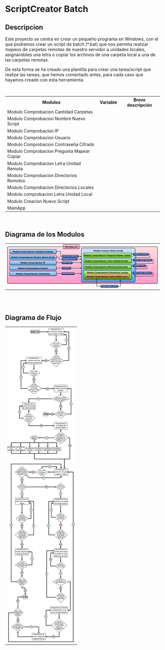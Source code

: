 # ScriptCreator Batch
## Descripcion
<p> Este proyecto se centra en crear un pequeño programa en Windows, con el que podremos crear un script de batch (*.bat) que nos permita realizar mapeos de carpetas remotas de nuestro servidor a unidades locales, asignandoles una letra o copiar los archivos de una carpeta local a una de las carpetas remotas. </p>

<p> De esta forma se ha creado una plantilla para crear una tarea/script que realize las tareas, que hemos comentado antes, para cada caso que hayamos creado con esta herramienta. </p>

<br>

<table>
  <tr align="center">
    <td><b>Modulos</b></td>
    <td><b>Variable</b></td>
    <td><b>Breve descripción</b></td>
  </tr>
  
  <tr>
    <td> Modulo Comprobacion Cantidad Carpetas </td>
    <td><b></b></td>
    <td></td>
  </tr>
  
  <tr>
    <td> Modulo Comprobacion Nombre Nuevo Script </td>
    <td><b></b></td>
    <td></td>
  </tr>
  
  <tr>
    <td> Modulo Comprobacion IP </td>
    <td><b></b></td>
    <td></td>
  </tr>
 
  <tr>
    <td> Modulo Comprobacion Usuario </td>
    <td><b></b></td>
    <td></td>
  </tr>
  
  <tr>
    <td> Modulo Comprobacion Contraseña Cifrado </td>
    <td><b></b></td>
    <td></td>
  </tr>
  
  <tr>
    <td> Modulo Comprobacion Pregunta Mapear Copiar </td>
    <td><b></b></td>
    <td></td>
  </tr>
  
  <tr>
    <td> Modulo Comprobacion Letra Unidad Remota </td>
    <td><b></b></td>
    <td></td>
  </tr>
  
  <tr>
    <td> Modulo Comprobacion Directorios Remotos </td>
    <td><b></b></td>
    <td></td>
  </tr>
  
  <tr>
    <td> Modulo Comprobacion Directorios Locales </td>
    <td><b></b></td>
    <td></td>
  </tr>
  
  <tr>
    <td>Modulo comprobacion Letra Unidad Local</td>
    <td><b></b></td>
    <td></td>
  </tr>
  
  <tr>
    <td>Modulo Creacion Nuevo Script</td>
    <td></td>
  </tr>
  
  <tr>
    <td> MainApp </td>
    <td></td>
  </tr>
</table>

<br>

## Diagrama de los Modulos
  <table>
    <tr>
      <td><img src="Recursos/Diagramas/Diagrama_Flujo_ModulosV2.png"/></td>
    </tr>
  </table>

  <br><br>
  
## Diagrama de Flujo
  <table>
    <tr>
      <td><img src="Recursos/Diagramas/DiagramaDeFlujoV1.png"/></td>
    </tr>
  </table>
  
  <br>
